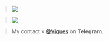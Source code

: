 > <img src="https://github-readme-stats.vercel.app/api?username=Viquess&show_icons=true&theme=vision-friendly-dark">

>
> <img src="https://github-readme-stats.vercel.app/api/top-langs/?username=Viquess&layout=compact&theme=vision-friendly-dark">

> My contact » [@Viques](https://t.me/Viques) on **Telegram**.


